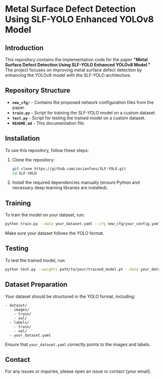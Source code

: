 # Metal Surface Defect Detection Using SLF-YOLO Enhanced YOLOv8 Model

## Introduction

This repository contains the implementation code for the paper **"Metal Surface Defect Detection Using SLF-YOLO Enhanced YOLOv8 Model."** The project focuses on improving metal surface defect detection by enhancing the YOLOv8 model with the SLF-YOLO architecture.

## Repository Structure

- **`new_cfg/`** - Contains the proposed network configuration files from the paper.
- **`train.py`** - Script for training the SLF-YOLO model on a custom dataset.
- **`test.py`** - Script for testing the trained model on a custom dataset.
- **`README.md`** - This documentation file.

## Installation

To use this repository, follow these steps:

1. Clone the repository:

   ```bash
   git clone https://github.com/zacianfans/SLF-YOLO.git
   cd SLF-YOLO
   ```

2. Install the required dependencies manually (ensure Python and necessary deep learning libraries are installed).

## Training

To train the model on your dataset, run:

```bash
python train.py --data your_dataset.yaml --cfg new_cfg/your_config.yaml --epochs 100 --batch-size 16
```

Make sure your dataset follows the YOLO format.

## Testing

To test the trained model, run:

```bash
python test.py --weights path/to/your/trained_model.pt --data your_dataset.yaml
```

## Dataset Preparation

Your dataset should be structured in the YOLO format, including:

```
- dataset/
  - images/
    - train/
    - val/
  - labels/
    - train/
    - val/
  - your_dataset.yaml
```

Ensure that `your_dataset.yaml` correctly points to the images and labels.


## Contact

For any issues or inquiries, please open an issue or contact [your email].


